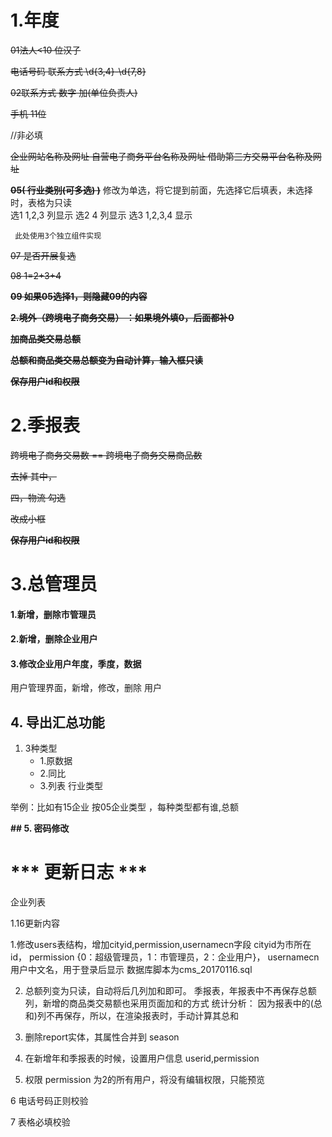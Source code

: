 1.年度
=======

  <s>01法人<10 位汉子</s>
  
  <s>电话号码 联系方式 \d{3,4}-\d{7,8}</s>
  
  <s>02联系方式 数字  加(单位负责人)</s>
  
  <s>手机 11位</s>
  
  //非必填
  
  <s>
  企业网站名称及网址	
  自营电子商务平台名称及网址	
  借助第三方交易平台名称及网址
  </s>
  
  <b><s> 05(	行业类别(可多选) )</s></b> 
     修改为单选，将它提到前面，先选择它后填表，未选择时，表格为只读   
           选1  1,2,3 列显示
           选2  4 列显示
           选3  1,2,3,4 显示
           
     此处使用3个独立组件实现
     
    
  
  <s>07 是否开展复选</s>
  
  <s>08 1=2+3+4</s>
  
  <b><s>09 如果05选择1，则隐藏09的内容</s></b> 
    
  <b><s>2.境外（跨境电子商务交易） ：如果境外填0，后面都补0</s></b>
     
  <b><s>加商品类交易总额</s></b> 
  
  <b><s>总额和商品类交易总额变为自动计算，输入框只读</s></b>
   
  <b><s>保存用户id和权限</s></b> 


2.季报表
=======

<s>跨境电子商务交易数  ==  跨境电子商务交易商品数</s>

<s>去掉 其中，</s>

<s>四，物流 勾选</s>

<s>改成小框</s>

<b><s>保存用户id和权限</s></b>



3.总管理员
=======

#### 1.新增，删除市管理员
#### 2.新增，删除企业用户
#### 3.修改企业用户年度，季度，数据
用户管理界面，新增，修改，删除 用户


## 4. 导出汇总功能 
 1. 3种类型 
    - 1.原数据  
    - 2.同比 
    - 3.列表 行业类型 

 举例：比如有15企业  按05企业类型 ，每种类型都有谁,总额



<b>
## 5. 密码修改
</b>






 *** 更新日志 *** 
================

企业列表

1.16更新内容

1.修改users表结构，增加cityid,permission,usernamecn字段
 cityid为市所在id，
 permission {0：超级管理员，1：市管理员，2：企业用户}，
 usernamecn用户中文名，用于登录后显示
 数据库脚本为cms_20170116.sql
 
2. 总额列变为只读，自动将后几列加和即可。
  季报表，年报表中不再保存总额列，新增的商品类交易额也采用页面加和的方式
  统计分析：
  因为报表中的(总和)列不再保存，所以，在渲染报表时，手动计算其总和

3. 删除report实体，其属性合并到 season

4. 在新增年和季报表的时候，设置用户信息 userid,permission

5. 权限 permission 为2的所有用户，将没有编辑权限，只能预览

6 电话号码正则校验

7 表格必填校验


